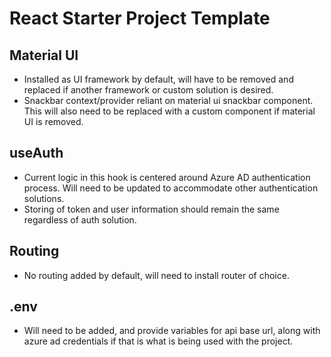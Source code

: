 # React Starter Project Template

## Material UI
- Installed as UI framework by default, will have to be removed and replaced if another framework or custom solution is desired.
- Snackbar context/provider reliant on material ui snackbar component. This will also need to be replaced with a custom component if material UI is removed.

## useAuth
- Current logic in this hook is centered around Azure AD authentication process. Will need to be updated to accommodate other authentication solutions.
- Storing of token and user information should remain the same regardless of auth solution.

## Routing
- No routing added by default, will need to install router of choice.

## .env
- Will need to be added, and provide variables for api base url, along with azure ad credentials if that is what is being used with the project.